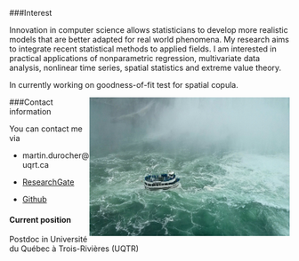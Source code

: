 <!-- Section -->

###Interest  

Innovation in computer science allows statisticians to develop more realistic models that are better adapted for real world phenomena. 
My research aims to integrate recent statistical methods to applied fields. 
I am interested in practical applications of nonparametric regression, multivariate data analysis, nonlinear time series, spatial statistics and extreme value theory.

In currently working on goodness-of-fit test for spatial copula.
    
<img src="files/niagara.jpg" alt='Niagara boat'
  style='width:360px;height:250px;float:right;'>
      
###Contact information
 
You can contact me via

-  &#109;&#97;&#114;&#116;&#105;&#110;&#46;&#100;&#117;&#114;&#111;&#99;&#104;&#101;&#114;&#64;&#117;&#113;&#114;&#116;&#46;&#99;&#97;&#10;&#10;

- [ResearchGate](http://www.researchgate.net/profile/Martin_Durocher)

- [Github](https://github.com/martindurocher)

#### Current position
   
Postdoc in Université du Québec à Trois-Rivières (UQTR) 
